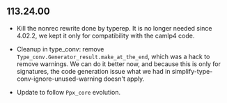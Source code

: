 ## 113.24.00

- Kill the nonrec rewrite done by typerep. It is no longer needed since
  4.02.2, we kept it only for compatibility with the camlp4 code.

- Cleanup in type\_conv: remove `Type_conv.Generator_result.make_at_the_end`,
  which was a hack to remove warnings. We can do it better now, and because this
  is only for signatures, the code generation issue what we had in
  simplify-type-conv-ignore-unused-warning doesn't apply.

- Update to follow `Ppx_core` evolution.
